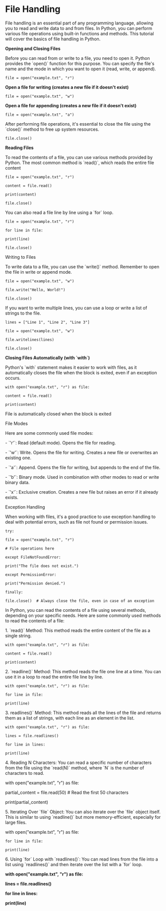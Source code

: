 # File Handling

File handling is an essential part of any programming language, allowing you to read and write data to and from files. In Python, you can perform various file operations using built-in functions and methods. This tutorial will cover the basics of file handling in Python.

**Opening and Closing Files**

Before you can read from or write to a file, you need to open it. Python provides the \`open()\` function for this purpose. You can specify the file's name and the mode in which you want to open it (read, write, or append).

`file = open("example.txt", "r")`

**Open a file for writing (creates a new file if it doesn't exist)**

`file = open("example.txt", "w")`

**Open a file for appending (creates a new file if it doesn't exist)**

`file = open("example.txt", "a")`

After performing file operations, it's essential to close the file using the \`close()\` method to free up system resources.

`file.close()`

**Reading Files**

To read the contents of a file, you can use various methods provided by Python. The most common method is \`read()\`, which reads the entire file content

`file = open("example.txt", "r")`

`content = file.read()`

`print(content)`

`file.close()`

You can also read a file line by line using a \`for\` loop.

`file = open("example.txt", "r")`

`for line in file:`

&#x20;   `print(line)`

`file.close()`

Writing to Files

To write data to a file, you can use the \`write()\` method. Remember to open the file in write or append mode.

`file = open("example.txt", "w")`

`file.write("Hello, World!")`

`file.close()`

If you want to write multiple lines, you can use a loop or write a list of strings to the file.

`lines = ["Line 1", "Line 2", "Line 3"]`

`file = open("example.txt", "w")`

`file.writelines(lines)`

`file.close()`

**Closing Files Automatically (with \`with\`)**

Python's \`with\` statement makes it easier to work with files, as it automatically closes the file when the block is exited, even if an exception occurs.

`with open("example.txt", "r") as file:`

&#x20;   `content = file.read()`

&#x20;   `print(content)`

&#x20;File is automatically closed when the block is exited

&#x20;File Modes

Here are some commonly used file modes:

\- \`'r'\`: Read (default mode). Opens the file for reading.

\- \`'w'\`: Write. Opens the file for writing. Creates a new file or overwrites an existing one.

\- \`'a'\`: Append. Opens the file for writing, but appends to the end of the file.

\- \`'b'\`: Binary mode. Used in combination with other modes to read or write binary data.

\- \`'x'\`: Exclusive creation. Creates a new file but raises an error if it already exists.

&#x20;Exception Handling

When working with files, it's a good practice to use exception handling to deal with potential errors, such as file not found or permission issues.

`try:`

&#x20;   `file = open("example.txt", "r")`

`# File operations here`

`except FileNotFoundError:`

&#x20;   `print("The file does not exist.")`

`except PermissionError:`

&#x20;   `print("Permission denied.")`

`finally:`

&#x20;   `file.close()  # Always close the file, even in case of an exception`

&#x20;

In Python, you can read the contents of a file using several methods, depending on your specific needs. Here are some commonly used methods to read the contents of a file:

1\. \`read()\` Method: This method reads the entire content of the file as a single string.

&#x20;  `with open("example.txt", "r") as file:`

&#x20;      `content = file.read()`

&#x20;      `print(content)`

2\. \`readline()\` Method: This method reads the file one line at a time. You can use it in a loop to read the entire file line by line.

&#x20;`with open("example.txt", "r") as file:`

&#x20;      `for line in file:`

&#x20;          `print(line)`

3\. readlines()\` Method: This method reads all the lines of the file and returns them as a list of strings, with each line as an element in the list.

&#x20;`with open("example.txt", "r") as file:`

&#x20;      `lines = file.readlines()`

&#x20;      `for line in lines:`

&#x20;          `print(line)`

4\. Reading N Characters: You can read a specific number of characters from the file using the \`read(N)\` method, where \`N\` is the number of characters to read.

&#x20;  with open("example.txt", "r") as file:

&#x20;      partial\_content = file.read(50)  # Read the first 50 characters

&#x20;      print(partial\_content)

5\. Iterating Over \`file\` Object: You can also iterate over the \`file\` object itself. This is similar to using \`readline()\` but more memory-efficient, especially for large files.

&#x20;  with open("example.txt", "r") as file:

&#x20;    `for line in file:`

&#x20;          `print(line)`

6\. Using \`for\` Loop with \`readlines()\`: You can read lines from the file into a list using \`readlines()\` and then iterate over the list with a \`for\` loop.

&#x20;**with open("example.txt", "r") as file:**

&#x20;      **lines = file.readlines()**

&#x20;      **for line in lines:**

&#x20;          **print(line)**
